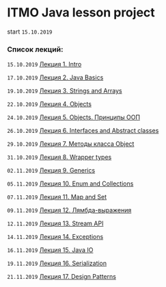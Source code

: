 # ITMO Java lesson project
start `15.10.2019`

### Список лекций:

`15.10.2019` [Лекция 1. Intro](https://drive.google.com/open?id=1OZAIC1k3v4iBHYOYiDyHlRtk7hx49ecV)

`17.10.2019` [Лекция 2. Java Basics](https://drive.google.com/open?id=15N1WPmLyDg5robOQ57D3WDcK7f7xPuu2)

`19.10.2019` [Лекция 3. Strings and Arrays](https://drive.google.com/open?id=12kYQPxRiJ43igvs1YwmyCuriaoT7B-Vo)

`22.10.2019` [Лекция 4. Objects](https://drive.google.com/open?id=11oj5kfnobDCkFjFq-S66D6zhyWuWpBOo)

`24.10.2019` [Лекция 5. Objects. Принципы ООП](https://drive.google.com/open?id=1b5MhTRGNrf6ijjJ8vKv1x0IP2dUNNjzm)

`26.10.2019` [Лекция 6. Interfaces and Abstract classes](https://drive.google.com/open?id=1pCASi6nQ_87BFhFYE4kDXX65vyMDfMaj)

`29.10.2019` [Лекция 7. Методы класса Object](https://drive.google.com/open?id=1i6kwYC-CKxJrXOuQR96Wq48_OQ3XHjE1)

`31.10.2019` [Лекция 8. Wrapper types](https://drive.google.com/open?id=1VzMFGrglW1jeDO3o2YK2GBPY_DFjXf_c)

`02.11.2019` [Лекция 9. Generics](https://drive.google.com/open?id=10bsfX6tGFfRxC7p8hVOWIoHKyVi0SRGu)

`05.11.2019` [Лекция 10. Enum and Collections](https://drive.google.com/open?id=1LdsV-SLxlF22zaQEmEwf0df7QJTI7YzW)

`07.11.2019` [Лекция 11. Map and Set](https://drive.google.com/open?id=12ELbxWbcovPpTnxL2ScNxx3nAlFQfzb1)

`09.11.2019` [Лекция 12. Лямбда-выражения](https://drive.google.com/open?id=1ee6k9VuPxP17d0fKg3NX69nUKAuP7dai)

`12.11.2019` [Лекция 13. Stream API](https://drive.google.com/open?id=1RvHpjB_bAeTAqFXyE8z12Ii_pcjh3kyp)

`14.11.2019` [Лекция 14. Exceptions](https://drive.google.com/open?id=1KgtH6scrv4Vu5-h51GEHGBRkmQAzr2ii)

`16.11.2019` [Лекция 15. Java IO](https://drive.google.com/open?id=1JsCPiCUZK3FAV2amkqMa0RX7z7q8oX-M)

`19.11.2019` [Лекция 16. Serialization](https://drive.google.com/open?id=1VvMlDyNlhydQ1MNCG3yQjsyhd1ZY3SNc)

`21.11.2019` [Лекция 17. Design Patterns](https://drive.google.com/open?id=1YPY_mTXeT6Gk4AjMeIfH13bn90MtzXXa)